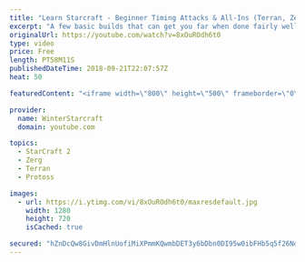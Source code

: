 ```yaml
---
title: "Learn Starcraft - Beginner Timing Attacks & All-Ins (Terran, Zerg & Protoss)"
excerpt: "A few basic builds that can get you far when done fairly well. Also important is how not to overextend and lose everything."
originalUrl: https://youtube.com/watch?v=8xOuROdh6t0
type: video
price: Free
length: PT58M11S
publishedDateTime: 2018-09-21T22:07:57Z
heat: 50

featuredContent: "<iframe width=\"800\" height=\"500\" frameborder=\"0\" src=\"https://www.youtube.com/embed/8xOuROdh6t0\" allow=\"accelerometer; autoplay; encrypted-media; gyroscope; picture-in-picture\" allowfullscreen></iframe>"

provider:
  name: WinterStarcraft
  domain: youtube.com

topics:
  - StarCraft 2
  - Zerg
  - Terran
  - Protoss

images:
  - url: https://i.ytimg.com/vi/8xOuROdh6t0/maxresdefault.jpg
    width: 1280
    height: 720
    isCached: true

secured: "hZnDcQw8GivDmHlnUofiMiXPmmKQwmbDET3y6bDbn0DI95w0ibFHb5q5f26NdZVlOSKbcaS4+2CIhnwGybByBuIgidlI5cJ7TrJlmxT2EdRWpcdvpsdX54xZ8kRrVr4P+avX9W9XsGGyIjYxfFrkjzRnuOc2PlBb5uBBsnErhlo+XSEyh8oVWpj/FYYur01zYzHb9d9GzkfEI4cEAtqTCJ6cHw4t1mzOmTNP/vyfoG4s9df4HLwjjBBoB2kEUA7Un+r0MVk0vc6W2NP30awiVOj3VjryiOdaQL2LDpOh+BNfl8SsFzwv5/BcXFfFNe9uNM+N+9BDoHMhCjJWcpTTf1HcyFZnjePARbc4n6tyTqScdcwIG+unBANpmNLSRxEqogRYtgoRDLbgC0JRNn80/Fmo3wZeDFRcuxSqEFK0HnY=;w4VHhWuYL+avZUCXU/0l6w=="
---
```


